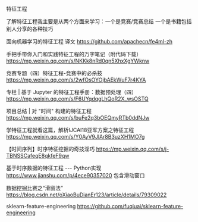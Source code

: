 特征工程

了解特征工程我主要是从两个方面来学习：一个是竞赛/竞赛总结 一个是书籍包括别人分享的各种技巧



面向机器学习的特征工程 译文
https://github.com/apachecn/fe4ml-zh

手把手带你入门和实践特征工程的万字笔记（附代码下载）
https://mp.weixin.qq.com/s/NKKk8nRd0qn5XhxXgYWknw

竞赛专题（四）特征工程-竞赛中的必杀技
https://mp.weixin.qq.com/s/2wfOsOYOjbAEkWuF7r4KYA

专栏 | 基于 Jupyter 的特征工程手册：数据预处理（四）
https://mp.weixin.qq.com/s/F6UYqdqgLhQoR2X_wsOSTQ

项目总结 | 对 "时间" 构建的特征工程
https://mp.weixin.qq.com/s/buFe2q3bOEQmyRTb0ddNJw


学特征工程就看这篇，解析IJCAI18亚军方案之特征工程
https://mp.weixin.qq.com/s/Y0AyV9JlAr8B3uzXH1MO7g


【时间序列】时序特征挖掘的奇技淫巧
https://mp.weixin.qq.com/s/j-TBNSSCafeqE8qkfeF9qw

基于时序数据的特征工程 --- Python实现
https://www.jianshu.com/p/4ece90357020  包含滑动窗口

数据挖掘比赛之“滑窗法”
https://blog.csdn.net/oXiaoBuDianEr123/article/details/79309022



sklearn-feature-engineering
https://github.com/fuqiuai/sklearn-feature-engineering





